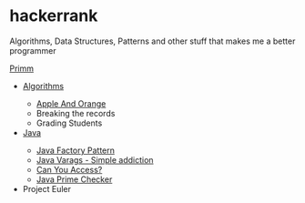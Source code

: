 # hackerrank
Algorithms, Data Structures, Patterns and other stuff that makes me a better programmer
<p>
  <a href="https://github.com/kravenor/hackerrank/blob/master/src/hackerrank/Primm.java"> Primm</a>
<ul>
    <li><a href="https://github.com/kravenor/hackerrank/tree/master/Algorithms">Algorithms</a></li>
        <ul>
            <li><a href="https://github.com/kravenor/hackerrank/tree/master/Algorithms/Implementation/Apple%20And%20Orange"> Apple And Orange</a></li>
            <li>Breaking the records</li>
            <li>Grading Students</li>
        </ul>
    <li><a href="https://github.com/kravenor/hackerrank/tree/master/Java">Java</a></li>
    <ul>
        <li><a href="https://github.com/kravenor/hackerrank/tree/master/Java/Java%20Factory%20Pattern">Java Factory Pattern</a></li>
        <li><a href="https://github.com/kravenor/hackerrank/tree/master/Java/Varags%20-%20Simple%20Addiction">Java Varags - Simple addiction</a></li>
        <li><a href="https://github.com/kravenor/hackerrank/tree/master/Java/Can%20You%20Access">Can You Access? </li>
        <li><a href="https://github.com/kravenor/hackerrank/tree/master/Java/Java%20Prime%20Checker">Java Prime Checker</a>
    </ul>
    <li>Project Euler</li>
        
</ul>
</p>
